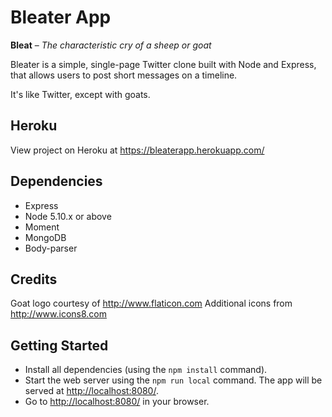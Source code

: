 # Bleater App

**Bleat** – *The characteristic cry of a sheep or goat*

Bleater is a simple, single-page Twitter clone built with Node and Express, that allows users to post short messages on a timeline.

It's like Twitter, except with goats.

## Heroku

View project on Heroku at https://bleaterapp.herokuapp.com/

## Dependencies

- Express
- Node 5.10.x or above
- Moment
- MongoDB
- Body-parser

## Credits

Goat logo courtesy of http://www.flaticon.com
Additional icons from http://www.icons8.com

## Getting Started

- Install all dependencies (using the `npm install` command).
- Start the web server using the `npm run local` command. The app will be served at <http://localhost:8080/>.
- Go to <http://localhost:8080/> in your browser.

